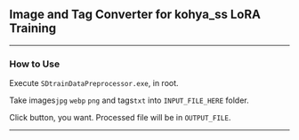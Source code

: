 ## Image and Tag Converter for kohya_ss LoRA Training
---
### How to Use

Execute `SDtrainDataPreprocessor.exe`, in root.

Take images`jpg` `webp` `png` and tags`txt` into `INPUT_FILE_HERE` folder.

Click button, you want. Processed file will be in `OUTPUT_FILE`.

---
